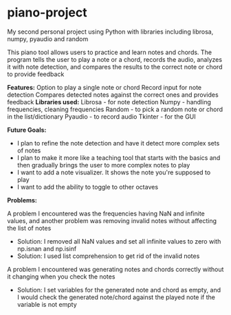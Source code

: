 # piano-project
My second personal project using Python with libraries including librosa, numpy, pyaudio and random

This piano tool allows users to practice and learn notes and chords. The program tells the user to play a note or a chord, records the audio, analyzes it with note detection, and compares the results to the correct note or chord to provide feedback

**Features:** 
  Option to play a single note or chord
  Record input for note detection
  Compares detected notes against the correct ones and provides feedback
**Libraries used:**
  Librosa - for note detection
  Numpy - handling frequencies, cleaning frequencies
  Random - to pick a random note or chord in the list/dictionary
  Pyaudio - to record audio
  Tkinter - for the GUI
  
**Future Goals:** 
  * I plan to refine the note detection and have it detect more complex sets of notes
  * I plan to make it more like a teaching tool that starts with the basics and then gradually brings the user to more complex notes to play
  * I want to add a note visualizer. It shows the note you're supposed to play 
  * I want to add the ability to toggle to other octaves 

**Problems:** 

  A problem I encountered was the frequencies having NaN and infinite values, and another problem was removing invalid notes without affecting the list of notes
  * Solution: I removed all NaN values and set all infinite values to zero with np.isnan and np.isinf
  * Solution: I used list comprehension to get rid of the invalid notes
    
  A problem I encountered was generating notes and chords correctly without it changing when you check the notes
  * Solution: I set variables for the generated note and chord as empty, and I would check the generated note/chord against the played note if the variable is not empty
